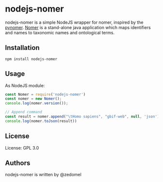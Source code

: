 # nodejs-nomer
nodejs-nomer is a simple NodeJS wrapper for nomer, inspired by the [pynomer](https://github.com/nleguillarme/pynomer). [Nomer](https://github.com/globalbioticinteractions/nomer) is a stand-alone java application which maps identifiers and names to taxonomic names and ontological terms.

## Installation

```
npm install nodejs-nomer
```

## Usage

As NodeJS module:

```javascript
const Nomer = require('nodejs-nomer')
const nomer = new Nomer();
console.log(nomer.version());

// Append command
const result = nomer.append("\tHomo sapiens", "gbif-web", null, 'json')
console.log(nomer.toJson(result))
```

## License

License: GPL 3.0

## Authors

nodejs-nomer is written by @zedomel